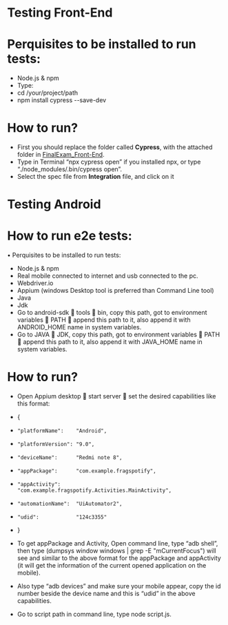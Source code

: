 # Testing Front-End

# Perquisites to be installed to run tests:

- Node.js & npm
- Type:
- cd /your/project/path
- npm install cypress --save-dev

# How to run?

- First you should replace the folder called **Cypress**, with the attached folder in [FinalExam_Front-End](https://github.com/MohmedMonsef/Test/tree/master/FinalExam_Front-End).
- Type in Terminal “npx cypress open” if you installed npx, or type “./node_modules/.bin/cypress open”.
- Select the spec file from **Integration** file, and click on it

# Testing Android

# How to run e2e tests:

• Perquisites to be installed to run tests:

- Node.js & npm
- Real mobile connected to internet and usb connected to the pc.
- Webdriver.io
- Appium (windows Desktop tool is preferred than Command Line tool)
- Java
- Jdk
- Go to android-sdk  tools  bin, copy this path, got to environment variables  PATH  append this path to it, also append it with ANDROID_HOME name in system variables.
- Go to JAVA  JDK, copy this path, got to environment variables  PATH  append this path to it, also append it with JAVA_HOME name in system variables.

# How to run?

- Open Appium desktop  start server  set the desired capabilities like this format:
- {
-     "platformName":    "Android",
-     "platformVersion": "9.0",
-     "deviceName":      "Redmi note 8",
-     "appPackage":      "com.example.fragspotify",
-     "appActivity":     "com.example.fragspotify.Activities.MainActivity",
-     "automationName":  "UiAutomator2",
-     "udid":            "124c3355"
- }

- To get appPackage and Activity, Open command line, type “adb shell”, then type (dumpsys window windows | grep -E "mCurrentFocus") will see and similar to the above format for the appPackage and appActivity (it will get the information of the current opened application on the mobile).
- Also type “adb devices” and make sure your mobile appear, copy the id number beside the device name and this is “udid” in the above capabilities.
- Go to script path in command line, type node script.js.
